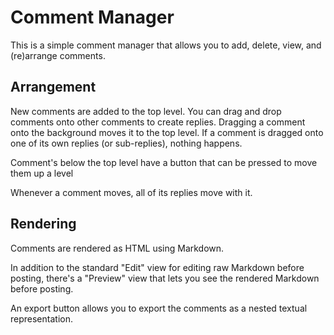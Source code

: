# Comment Manager

This is a simple comment manager that allows you to add, delete, view, and (re)arrange comments.

## Arrangement

New comments are added to the top level.
You can drag and drop comments onto other comments to create replies. Dragging a comment onto the background moves it to the top level. If a comment is dragged onto one of its own replies (or sub-replies), nothing happens.

Comment's below the top level have a button that can be pressed to move them up a level

Whenever a comment moves, all of its replies move with it.

## Rendering

Comments are rendered as HTML using Markdown.

In addition to the standard "Edit" view for editing raw Markdown before posting, there's a "Preview" view that lets you see the rendered Markdown before posting.

An export button allows you to export the comments as a nested textual representation.
